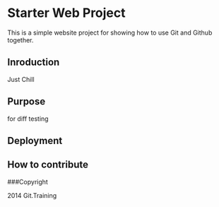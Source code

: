 # Starter Web Project

This is a simple website project for showing how to use Git and Github together.

## Inroduction

Just Chill

## Purpose

for diff testing

## Deployment

## How to contribute

###Copyright

2014 Git.Training
